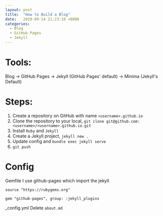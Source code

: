 ```yaml
---
layout: post
title:  "How to Build a Blog"
date:   2020-09-14 21:23:18 +0800
categories:
  - Blog
  - GitHub Pages
  - Jekyll
---
```


# Tools:
Blog -> GitHub Pages -> Jekyll (GitHub Pages' default) -> Minima (Jekyll's Default)

# Steps:
1. Create a repository on GitHub with name `<username>.github.io`
2. Clone the repository to your local, `git clone git@github.com:<username>/<username>.github.io.git`
3. Install `Ruby` and `Jekyll`
4. Create a Jekyll project, `jekyll new .`
5. Update config and `bundle exec jekyll serve`
6. `git push`

# Config
Gemfile
I use github-pages which import the jekyll
```
source "https://rubygems.org"

gem "github-pages", group: :jekyll_plugins
```
_config.yml
Delete `about.md`
